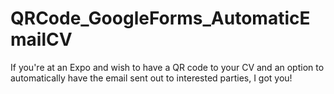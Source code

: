 # QRCode_GoogleForms_AutomaticEmailCV
If you're at an Expo and wish to have a QR code to your CV and an option to automatically have the email sent out to interested parties, I got you!
